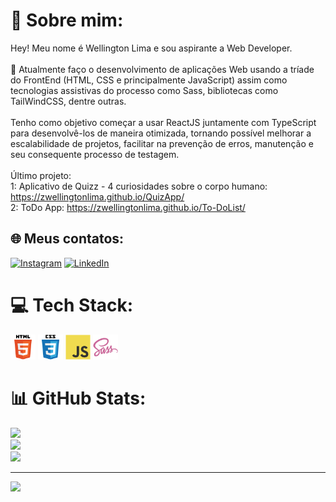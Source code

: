 # 💫 Sobre mim:
Hey! Meu nome é Wellington Lima e sou aspirante a Web Developer. <br><br>
🔭 Atualmente faço o desenvolvimento de aplicações Web usando a tríade do FrontEnd (HTML, CSS e principalmente JavaScript) assim como tecnologias assistivas do processo como Sass, bibliotecas como TailWindCSS, dentre outras. <br><br> 
Tenho como objetivo começar a usar ReactJS juntamente com TypeScript para desenvolvê-los de maneira otimizada, tornando possível melhorar a escalabilidade de projetos,  facilitar na prevenção de erros, manutenção e seu consequente processo de testagem. <br><br> 
Último projeto: <br>
1: Aplicativo de Quizz - 4 curiosidades sobre o corpo humano: https://zwellingtonlima.github.io/QuizApp/ <br>
2: ToDo App: https://zwellingtonlima.github.io/To-DoList/ 

## 🌐 Meus contatos:
[![Instagram](https://img.shields.io/badge/Instagram-%23E4405F.svg?logo=Instagram&logoColor=white)](https://instagram.com/https://www.instagram.com/__wellingtonlima__/) [![LinkedIn](https://img.shields.io/badge/LinkedIn-%230077B5.svg?logo=linkedin&logoColor=white)](https://www.linkedin.com/in/wellington-lima-710b37233/) 

# 💻 Tech Stack:
<p align="left"> 
<img src="https://raw.githubusercontent.com/devicons/devicon/master/icons/html5/html5-original-wordmark.svg" alt="html5" width="40" height="40"/>
<img src="https://raw.githubusercontent.com/devicons/devicon/master/icons/css3/css3-original-wordmark.svg" alt="css3" width="40" height="40"/>  
<img src="https://raw.githubusercontent.com/devicons/devicon/master/icons/javascript/javascript-original.svg" alt="javascript" width="40" height="40"/> 
<img src="https://raw.githubusercontent.com/devicons/devicon/master/icons/sass/sass-original.svg" alt="sass" width="40" height="40"/> </p>

# 📊 GitHub Stats:
![](https://github-readme-stats.vercel.app/api?username=zWellingtonLima&theme=highcontrast&hide_border=false&include_all_commits=false&count_private=false)<br/>
![](https://github-readme-streak-stats.herokuapp.com/?user=zWellingtonLima&theme=highcontrast&hide_border=false)<br/>
![](https://github-readme-stats.vercel.app/api/top-langs/?username=zWellingtonLima&theme=highcontrast&hide_border=false&include_all_commits=false&count_private=false&layout=compact)

---
[![](https://visitcount.itsvg.in/api?id=zWellingtonLima&label=%3AD&color=6&icon=2&pretty=false)](https://visitcount.itsvg.in)
